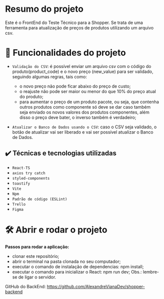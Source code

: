 # Resumo do projeto

Este é o FrontEnd do Teste Técnico para a Shopper.
Se trata de uma ferramenta para atualização de preços de produtos utilizando um arquivo csv.

# :hammer: Funcionalidades do projeto

- `Validação do CSV`: é possível enviar um arquivo csv com o código do produto(product_code) e o novo preço (new_value) para ser validado, seguindo algumas regras, tais como:

  - o novo preço não pode ficar abaixo do preço de custo;
  - o reajuste não pode ser maior ou menor do que 10% do preço atual do produto;
  - para aumentar o preço de um produto pacote, ou seja, que contenha outros produtos como componente só deve se dar caso também seja enviado os novos valores dos produtos componentes, além disso o preço deve bater, o inverso também é verdadeiro;

- `Atualizar o Banco de Dados usando o CSV`: caso o CSV seja validado, o botão de atualizar vai ser liberado e vai ser possível atualizar o Banco de Dados.

## ✔️ Técnicas e tecnologias utilizadas

- `React-TS`
- `axios try catch`
- `styled-components`
- `toastify`
- `Vite`
- `Npm`
- `Padrão de código (ESLint)`
- `Trello`
- `Figma`

# 🛠️ Abrir e rodar o projeto

**Passos para rodar a aplicação:**

- clonar este repositório;
- abrir o terminal na pasta clonada no seu computador;
- executar o comando de instalação de dependencias: npm install;
- executar o comando para inicializar o React: npm run dev;
  Obs.: lembre-se de ligar o servidor.

GitHub do BackEnd: https://github.com/AlexandreVianaDev/shopper-backend
